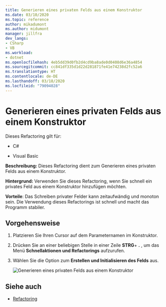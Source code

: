 ```yaml
---
title: Generieren eines privaten Felds aus einem Konstruktor
ms.date: 03/10/2020
ms.topic: reference
author: mikadumont
ms.author: midumont
manager: jillfra
dev_langs:
- CSharp
- VB
ms.workload:
- dotnet
ms.openlocfilehash: 4eb5dd39d0fb2d4cd9ba8ade0d0408d6e36a4854
ms.sourcegitcommit: cc841df335d1d22d281871fe41e74238d2fc52a6
ms.translationtype: HT
ms.contentlocale: de-DE
ms.lasthandoff: 03/18/2020
ms.locfileid: "79094028"
---
```

# <a name="generate-private-field-from-constructor"></a>Generieren eines privaten Felds aus einem Konstruktor

Dieses Refactoring gilt für: 

- C# 

- Visual Basic

**Beschreibung:** Dieses Refactoring dient zum Generieren eines privaten Felds aus einem Konstruktor. 

**Hintergrund:** Verwenden Sie dieses Refactoring, wenn Sie schnell ein privates Feld aus einem Konstruktor hinzufügen möchten.

**Vorteile**: Das Schreiben privater Felder kann zeitaufwändig und monoton sein. Die Verwendung dieses Refactorings ist schnell und macht das Programm stabiler.

## <a name="how-to"></a>Vorgehensweise 

1. Platzieren Sie Ihren Cursor auf dem Parameternamen im Konstruktor.

2. Drücken Sie an einer beliebigen Stelle in einer Zeile **STRG**+ **.** , um das Menü **Schnellaktionen und Refactorings** aufzurufen.
   
3. Wählen Sie die Option zum **Erstellen und Initialisieren des Felds** aus.

   ![Generieren eines privaten Felds aus einem Konstruktor](media/generate-private-field-from-constructor.png)

## <a name="see-also"></a>Siehe auch 

- [Refactoring](../refactoring-in-visual-studio.md)
